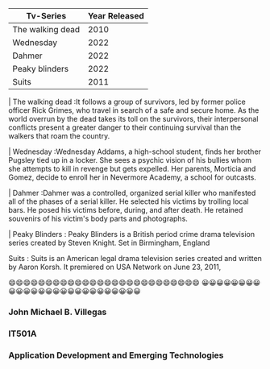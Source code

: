 Tv-Series | Year Released |
| ----------- | ----------- |
| The walking dead | 2010 |
| Wednesday | 2022 |
| Dahmer | 2022 |
| Peaky blinders | 2022 |
| Suits | 2011 |

| The walking dead
:It follows a group of survivors, led by former police officer Rick Grimes, who travel in search of a safe and secure home. As the world overrun by the dead takes its toll on the survivors, their interpersonal conflicts present a greater danger to their continuing survival than the walkers that roam the country.

| Wednesday
:Wednesday Addams, a high-school student, finds her brother Pugsley tied up in a locker. She sees a psychic vision of his bullies whom she attempts to kill in revenge but gets expelled. Her parents, Morticia and Gomez, decide to enroll her in Nevermore Academy, a school for outcasts.

| Dahmer
:Dahmer was a controlled, organized serial killer who manifested all of the phases of a serial killer. He selected his victims by trolling local bars. He posed his victims before, during, and after death. He retained souvenirs of his victim's body parts and photographs.

| Peaky Blinders
: Peaky Blinders is a British period crime drama television series created by Steven Knight. Set in Birmingham, England

Suits
: Suits is an American legal drama television series created and written by Aaron Korsh. It premiered on USA Network on June 23, 2011,

😄😄😄😄😄😄😄😄😄😄😄😄😄😄😄😄😄😄😄😄😄😄😄😄😄😄
😀😀😀😀😀😀😀😀😀😀😀😀😀😀😀😀😀😀😀😀😀😀😀😀😀😀

### John Michael B. Villegas
### IT501A
### Application Development and Emerging Technologies
